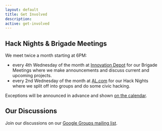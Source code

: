 ```yaml
---
layout: default
title: Get Involved
description: 
active: get-involved
---
```


Hack Nights & Brigade Meetings
------------------------------

We meet twice a month starting at 6PM:

- every 4th Wednesday of the month at [Innovation Depot](http://maps.google.com/maps?f=q&hl=en&q=1500+First+Ave+North%2C+Birmingham%2C+AL%2C+35203%2C+us) for our Brigade Meetings where we make announcements and discuss current and upcoming projects.
- every 2nd Wednesday of the month at [AL.com](http://maps.google.com/maps?f=q&hl=en&q=1731+1st+Ave+N%2C+Birmingham%2C+AL%2C+us) for our Hack Nights where we split off into groups and do some civic hacking.

Exceptions will be announced in advance and shown [on the calendar](http://www.meetup.com/Code-for-Birmingham-AL/).


Our Discussions
---------------

Join our discussions on our [Google Groups mailing list](https://groups.google.com/forum/#!forum/codeforbirmingham).
